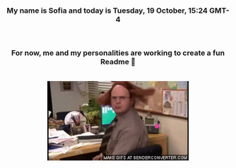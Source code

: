 


<div align="center">
<h3 >My name is Sofia and today is Tuesday, 19 October, 15:24 GMT-4</h3><br>
<h3 >For now, me and my personalities are working to create a fun Readme 👋
</h3><br>
<img src='img/dwight.gif' alt='working...'/>
</div>
